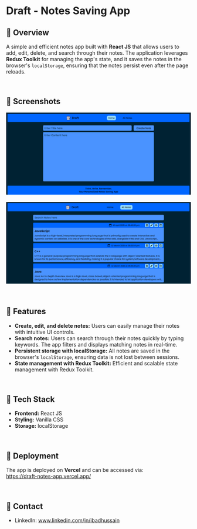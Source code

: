 # Draft - Notes Saving App
## 🚀 Overview
A simple and efficient notes app built with **React JS** that allows users to add, edit, delete, and search through their notes. The application leverages **Redux Toolkit** for managing the app's state, and it saves the notes in the browser's `localStorage`, ensuring that the notes persist even after the page reloads.

<br>

## 🚀 Screenshots
![Project screenshot](./Project_screenshots/Image1.png)
<br><br>
![Project screenshot](./Project_screenshots/Image2.png)

<br>

## 🚀 Features
- **Create, edit, and delete notes:** Users can easily manage their notes with intuitive UI controls.
- **Search notes:** Users can search through their notes quickly by typing keywords. The app filters and displays matching notes in real-time.
- **Persistent storage with localStorage:** All notes are saved in the browser's `localStorage`, ensuring data is not lost between sessions.
- **State management with Redux Toolkit:** Efficient and scalable state management with Redux Toolkit.

<br>

## 🚀 Tech Stack
- **Frontend:** React JS
- **Styling:** Vanilla CSS
- **Storage:** localStorage

<br>

## 🚀 Deployment
The app is deployed on <b>Vercel</b> and can be accessed via:
<br>
https://draft-notes-app.vercel.app/

<br>

## 🚀 Contact
- LinkedIn: www.linkedin.com/in/ibadhussain